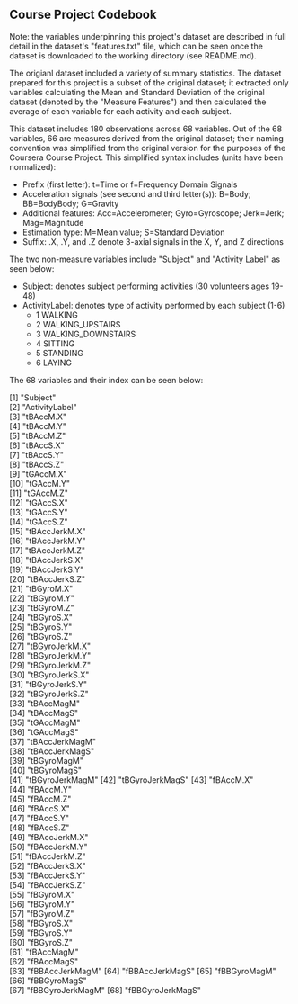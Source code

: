 ## Course Project Codebook

Note: the variables underpinning this project's dataset are described in full detail in the dataset's "features.txt" file, which can be seen once the dataset is downloaded to the working directory (see README.md).

The origianl dataset included a variety of summary statistics. The dataset prepared for this project is a subset of the original dataset; it extracted only variables calculating the Mean and Standard Deviation of the original dataset (denoted by the "Measure Features") and then calculated the average of each variable for each activity and each subject.

This dataset includes 180 observations across 68 variables. Out of the 68 variables, 66 are measures derived from the original dataset; their naming convention was simplified from the original version for the purposes of the Coursera Course Project. This simplified syntax includes (units have been normalized):

* Prefix (first letter): t=Time or f=Frequency Domain Signals
* Acceleration signals (see second and third letter(s)): B=Body; BB=BodyBody; G=Gravity
* Additional features: Acc=Accelerometer; Gyro=Gyroscope; Jerk=Jerk; Mag=Magnitude
* Estimation type: M=Mean value; S=Standard Deviation
* Suffix: .X, .Y, and .Z denote 3-axial signals in the X, Y, and Z directions

The two non-measure variables include "Subject" and "Activity Label" as seen below:
* Subject: denotes subject performing activities (30 volunteers ages 19-48)
* ActivityLabel: denotes type of activity performed by each subject  (1-6)
  - 1 WALKING
  - 2 WALKING_UPSTAIRS
  - 3 WALKING_DOWNSTAIRS
  - 4 SITTING
  - 5 STANDING
  - 6 LAYING

The 68 variables and their index can be seen below:

 [1] "Subject"        
 [2] "ActivityLabel"  
 [3] "tBAccM.X"       
 [4] "tBAccM.Y"       
 [5] "tBAccM.Z"       
 [6] "tBAccS.X"       
 [7] "tBAccS.Y"       
 [8] "tBAccS.Z"       
 [9] "tGAccM.X"       
[10] "tGAccM.Y"       
[11] "tGAccM.Z"       
[12] "tGAccS.X"       
[13] "tGAccS.Y"       
[14] "tGAccS.Z"       
[15] "tBAccJerkM.X"   
[16] "tBAccJerkM.Y"   
[17] "tBAccJerkM.Z"   
[18] "tBAccJerkS.X"   
[19] "tBAccJerkS.Y"   
[20] "tBAccJerkS.Z"   
[21] "tBGyroM.X"      
[22] "tBGyroM.Y"      
[23] "tBGyroM.Z"      
[24] "tBGyroS.X"      
[25] "tBGyroS.Y"      
[26] "tBGyroS.Z"      
[27] "tBGyroJerkM.X"  
[28] "tBGyroJerkM.Y"  
[29] "tBGyroJerkM.Z"  
[30] "tBGyroJerkS.X"  
[31] "tBGyroJerkS.Y"  
[32] "tBGyroJerkS.Z"  
[33] "tBAccMagM"      
[34] "tBAccMagS"      
[35] "tGAccMagM"      
[36] "tGAccMagS"      
[37] "tBAccJerkMagM"  
[38] "tBAccJerkMagS"  
[39] "tBGyroMagM"     
[40] "tBGyroMagS"     
[41] "tBGyroJerkMagM" 
[42] "tBGyroJerkMagS" 
[43] "fBAccM.X"       
[44] "fBAccM.Y"       
[45] "fBAccM.Z"       
[46] "fBAccS.X"       
[47] "fBAccS.Y"       
[48] "fBAccS.Z"       
[49] "fBAccJerkM.X"   
[50] "fBAccJerkM.Y"   
[51] "fBAccJerkM.Z"   
[52] "fBAccJerkS.X"   
[53] "fBAccJerkS.Y"   
[54] "fBAccJerkS.Z"   
[55] "fBGyroM.X"      
[56] "fBGyroM.Y"      
[57] "fBGyroM.Z"      
[58] "fBGyroS.X"      
[59] "fBGyroS.Y"      
[60] "fBGyroS.Z"      
[61] "fBAccMagM"      
[62] "fBAccMagS"      
[63] "fBBAccJerkMagM" 
[64] "fBBAccJerkMagS" 
[65] "fBBGyroMagM"    
[66] "fBBGyroMagS"    
[67] "fBBGyroJerkMagM"
[68] "fBBGyroJerkMagS"
